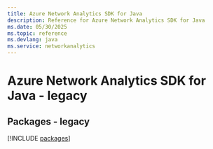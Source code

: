 ```yaml
---
title: Azure Network Analytics SDK for Java
description: Reference for Azure Network Analytics SDK for Java
ms.date: 05/30/2025
ms.topic: reference
ms.devlang: java
ms.service: networkanalytics
---
```

# Azure Network Analytics SDK for Java - legacy
## Packages - legacy
[!INCLUDE [packages](network-analytics-index.md)]